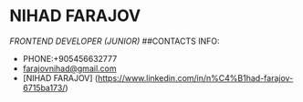 # NIHAD FARAJOV
_FRONTEND DEVELOPER (JUNIOR)_
##CONTACTS INFO:
- PHONE:+905456632777
- <farajovnihad@gmail.com>
- [NIHAD FARAJOV] (https://www.linkedin.com/in/n%C4%B1had-farajov-6715ba173/)